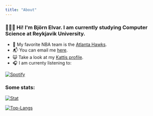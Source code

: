 ```yaml
---
title: "About"
---
```


### 👨🏼‍💻 Hi! I'm Björn Elvar. I am currently studying Computer Science at Reykjavik University.

<!-- - 🎧 I am currently obsessed with this [album](https://open.spotify.com/album/6GjwtEZcfenmOf6l18N7T7?si=xQP9Q3bSSoiY4PuMit3hVg). -->
- 🦅 My favorite NBA team is the [Atlanta Hawks](https://www.nba.com/hawks/).
- 📬 You can email me [here](mailto:bjornelvar@icloud.com).
- 😺 Take a look at my [Kattis profile](https://open.kattis.com/users/bjornelvar).
- 🎧 I am currenty listening to:


[![Spotify](https://spotify-now-playing-bjornelvar.vercel.app/api/spotify)](https://open.spotify.com/user/bjossymandias)
### Some stats:

[![Stat](https://github-readme-stats-bjornelvar.vercel.app/api?username=bjornelvar&card_width=500&include_all_commits=true&count_private=true&show_icons=true&line_height=20&theme=moltack)](https://github.com/bjornelvar)

[![Top-Langs](https://github-readme-stats-bjornelvar.vercel.app/api/top-langs/?username=bjornelvar&card_width=450&layout=compact&hide=HTML,PostScript&theme=moltack)](https://github.com/bjornelvar)
